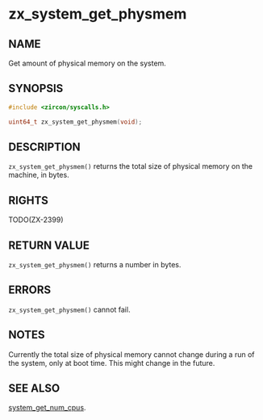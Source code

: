 # zx_system_get_physmem

## NAME

<!-- Updated by update-docs-from-abigen, do not edit. -->

Get amount of physical memory on the system.

## SYNOPSIS

<!-- Updated by update-docs-from-abigen, do not edit. -->

```c
#include <zircon/syscalls.h>

uint64_t zx_system_get_physmem(void);
```

## DESCRIPTION

`zx_system_get_physmem()` returns the total size of physical memory on
the machine, in bytes.

## RIGHTS

<!-- Updated by update-docs-from-abigen, do not edit. -->

TODO(ZX-2399)

## RETURN VALUE

`zx_system_get_physmem()` returns a number in bytes.

## ERRORS

`zx_system_get_physmem()` cannot fail.

## NOTES

Currently the total size of physical memory cannot change during a run of
the system, only at boot time.  This might change in the future.

## SEE ALSO


[system_get_num_cpus](system_get_num_cpus.md).
